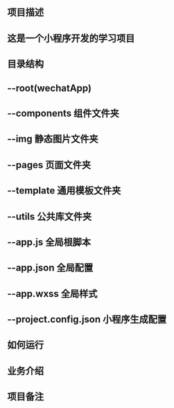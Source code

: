 ## 项目描述
## 这是一个小程序开发的学习项目

## 目录结构
## --root(wechatApp)
##     --components                    组件文件夹
##     --img                           静态图片文件夹
##     --pages                         页面文件夹
##     --template                      通用模板文件夹
##     --utils                         公共库文件夹
##     --app.js                        全局根脚本
##     --app.json                      全局配置
##     --app.wxss                      全局样式
##     --project.config.json           小程序生成配置

## 如何运行

## 业务介绍

## 项目备注